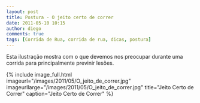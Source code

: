 ```yaml
---
layout: post
title: Postura - O jeito certo de correr
date: 2011-05-10 10:15
author: diego
comments: true
tags: [Corrida de Rua, corrida de rua, dicas, postura]
---
```


Esta ilustração mostra com o que devemos nos preocupar durante uma corrida para principalmente previnir lesões.

<!--more-->

{% include image_full.html imageurl="/images/2011/05/O_jeito_de_correr.jpg" imageurllarge="/images/2011/05/O_jeito_de_correr.jpg" title="Jeito Certo de Correr" caption="Jeito Certo de Correr" %}
